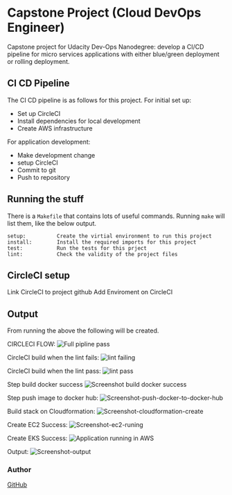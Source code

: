 # Capstone Project (Cloud DevOps Engineer)

Capstone project for Udacity Dev-Ops Nanodegree: develop a CI/CD pipeline for micro services applications with either blue/green deployment or rolling deployment.

## CI CD Pipeline

The CI CD pipeline is as follows for this project. For initial set up:

- Set up CircleCI
- Install dependencies for local development
- Create AWS infrastructure

For application development:

- Make development change
- setup CircleCI
- Commit to git
- Push to repository

## Running the stuff

There is a `Makefile` that contains lots of useful commands.
Running `make` will list them, like the below output.

```text
setup:          Create the virtial environment to run this project
install:        Install the required imports for this project
test:           Run the tests for this prject
lint:           Check the validity of the project files
```


## CircleCI setup

Link CircleCI to project github
Add Enviroment on CircleCI 

## Output

From running the above the following will be created.

CIRCLECI FLOW:
![Full pipline pass](./img/Screenshot-stages-pipline-pass.png)

CircleCI build when the lint fails:
![lint failing](./img/Screenshot-fail-make-lint.png)

CircleCI build when the lint pass:
![lint pass](./img/Screenshot-make-lint-pass.png)

Step build docker success
![Screenshot build docker success](./img/Screenshot-build-docker-success.png)

Step push image to docker hub:
![Screenshot-push-docker-to-docker-hub](./img/Screenshot-push-docker-to-docker-hub.png)

Build stack on Cloudformation:
![Screenshot-cloudformation-create](./img/Screenshot-cloudformation-create.png)

Create EC2 Success:
![Screenshot-ec2-runing](./img/Screenshot-ec2-runing.png)

Create EKS Success:
![Application running in AWS](./img/Screenshot-eks-deloy.png)

Output:
![Screenshot-output](./img/Screenshot-output.png)

<h3>Author</h3>
<a href = "https://github.com/dainh222/Udacity-AWS-DevOps-Engineer-Capstone-Project-5">GitHub</a>
